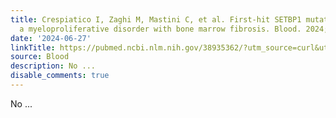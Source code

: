 ```yaml
---
title: Crespiatico I, Zaghi M, Mastini C, et al. First-hit SETBP1 mutations cause
  a myeloproliferative disorder with bone marrow fibrosis. Blood. 2024;143(14):1399-1413
date: '2024-06-27'
linkTitle: https://pubmed.ncbi.nlm.nih.gov/38935362/?utm_source=curl&utm_medium=rss&utm_campaign=journals&utm_content=7603509&fc=None&ff=20240627181930&v=2.18.0.post9+e462414
source: Blood
description: No ...
disable_comments: true
---
```

No ...